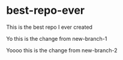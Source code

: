 # best-repo-ever

This is the best repo I ever created

Yo this is the change from new-branch-1

Yoooo this is the change from new-branch-2


